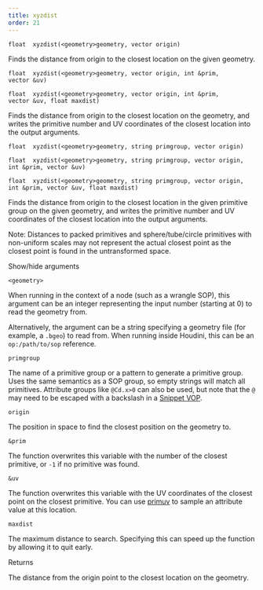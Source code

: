 ```yaml
---
title: xyzdist
order: 21
---
```

`float  xyzdist(<geometry>geometry, vector origin)`

Finds the distance from origin to the closest location on the given geometry.

`float  xyzdist(<geometry>geometry, vector origin, int &prim, vector &uv)`

`float  xyzdist(<geometry>geometry, vector origin, int &prim, vector &uv, float maxdist)`

Finds the distance from origin to the closest location on the geometry, and
writes the primitive number and UV coordinates of the closest location into the output arguments.

`float  xyzdist(<geometry>geometry, string primgroup, vector origin)`

`float  xyzdist(<geometry>geometry, string primgroup, vector origin, int &prim, vector &uv)`

`float  xyzdist(<geometry>geometry, string primgroup, vector origin, int &prim, vector &uv, float maxdist)`

Finds the distance from origin to the closest location in the given primitive group on the given geometry,
and writes the primitive number and UV coordinates of the closest location into the output arguments.

Note: Distances to packed primitives and sphere/tube/circle primitives with
non-uniform scales may not represent the actual closest point as the closest
point is found in the untransformed space.

Show/hide arguments

`<geometry>`

When running in the context of a node (such as a wrangle SOP), this argument can be an integer representing the input number (starting at 0) to read the geometry from.

Alternatively, the argument can be a string specifying a geometry file (for example, a `.bgeo`) to read from. When running inside Houdini, this can be an `op:/path/to/sop` reference.

`primgroup`

The name of a primitive group or a pattern to generate a primitive
group. Uses the same semantics as a SOP group, so empty strings
will match all primitives. Attribute groups like `@Cd.x>0` can
also be used, but note that the `@` may need to be escaped with
a backslash in a [Snippet VOP](../../nodes/vop/snippet.html "Runs a VEX snippet to modify the incoming values.").

`origin`

The position in space to find the closest position on the geometry to.

`&prim`

The function overwrites this variable with the number of the closest primitive, or `-1` if no primitive was found.

`&uv`

The function overwrites this variable with the UV coordinates of the closest point on the closest primitive.
You can use [primuv](primuv.html "Interpolates the value of an attribute at a certain parametric (uvw) position.") to sample an attribute value at this location.

`maxdist`

The maximum distance to search. Specifying this can speed up the function by allowing it to quit early.

Returns

The distance from the origin point to the closest location on the geometry.

